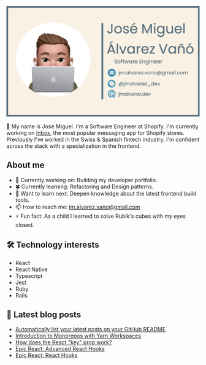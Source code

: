 [![Banner](https://raw.githubusercontent.com/josemiguel-alvarez/josemiguel-alvarez/main/assets/banner-with-border.png)](https://www.jmalvarez.dev)

👋 My name is José Miguel. I'm a Software Engineer at Shopify. I'm currently working on [Inbox](https://www.shopify.com/inbox), the most popular messaging app for Shopify stores. Previously I've worked in the Swiss & Spanish fintech industry. I'm confident across the stack with a specialization in the frontend.

## About me

- 🔨 Currently working on: Building my developer portfolio.
- 🍀 Currently learning: Refactoring and Design patterns.
- 💭 Want to learn next: Deepen knowledge about the latest frontend build tools.
- 📫 How to reach me: jm.alvarez.vano@gmail.com
- ⚡ Fun fact: As a child I learned to solve Rubik's cubes with my eyes closed.

## 🛠️ Technology interests

- React
- React Native
- Typescript
- Jest
- Ruby
- Rails

## 📝 Latest blog posts

<!--START_SECTION:feed-->
* [Automatically list your latest posts on your GitHub README](https:&#x2F;&#x2F;www.jmalvarez.dev&#x2F;blog&#x2F;automatically-update-github-readme)
* [Introduction to Monorepos with Yarn Workspaces](https:&#x2F;&#x2F;www.jmalvarez.dev&#x2F;blog&#x2F;yarn-workspaces)
* [How does the React &quot;key&quot; prop work?](https:&#x2F;&#x2F;www.jmalvarez.dev&#x2F;blog&#x2F;how-react-keys-work)
* [Epic React: Advanced React Hooks](https:&#x2F;&#x2F;www.jmalvarez.dev&#x2F;blog&#x2F;epic_react_react_advanced_hooks)
* [Epic React: React Hooks](https:&#x2F;&#x2F;www.jmalvarez.dev&#x2F;blog&#x2F;epic_react_react_hooks)
<!--END_SECTION:feed-->
